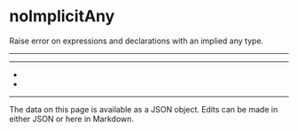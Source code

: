 <!-- Important! Do not modify comment blocks. They are necessary for the transformer to work properly -->

<!-- title -->
# noImplicitAny

<!-- shortDescription -->
Raise error on expressions and declarations with an implied any type.

---

<!-- extendedDescription -->


---

<!-- references -->
- []()
- []()
---

<!-- footer -->
The data on this page is available as a JSON object. Edits can be made in either JSON or here in Markdown.
